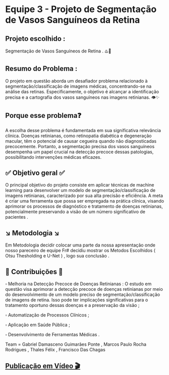 # Equipe 3 - Projeto de Segmentação de Vasos Sanguíneos da Retina



## Projeto escolhido :

Segmentação de Vasos Sanguíneos de Retina . ♨️👀 



## Resumo do Problema : 

O projeto em questão aborda um desafiador problema relacionado à segmentação/classificação de imagens médicas, concentrando-se na análise das retinas. Especificamente, o objetivo é alcançar a identificação precisa e a cartografia dos vasos sanguíneos nas imagens retinianas. 👁✨



## Porque esse problema❓

A escolha desse problema é fundamentada em sua significativa relevância clínica. Doenças retinianas, como retinopatia diabética e degeneração macular, têm o potencial de causar cegueira quando não diagnosticadas precocemente. Portanto, a segmentação precisa dos vasos sanguíneos desempenha um papel crucial na detecção precoce dessas patologias, possibilitando intervenções médicas eficazes.



## ✅ Objetivo geral ✅ 

O principal objetivo do projeto consiste em aplicar técnicas de machine learning para desenvolver um modelo de segmentação/classificação de imagens retinianas, caracterizado por sua alta precisão e eficiência. A meta é criar uma ferramenta que possa ser empregada na prática clínica, visando aprimorar os processos de diagnóstico e tratamento de doenças retinianas, potencialmente preservando a visão de um número significativo de pacientes . 



## ↘️ Metodologia ↘️ 

Em Metodologia decidir colocar uma parte da nossa apresentação onde nosso pareceiro de equipe Fr# decidiu mostrar os Metodos Escolhidos ( Otsu Thesholding e U-Net ) , logo sua conclusão . 



## 🔬 Contribuições 🔬

▫️ Melhoria na Detecção Precoce de Doenças Retinianas : O estudo em questão visa aprimorar a detecção precoce de doenças retinianas por meio do desenvolvimento de um modelo preciso de segmentação/classificação de imagens de retina. Isso pode ter implicações significativas para o tratamento oportuno dessas doenças e a preservação da visão ;

▫️ Automatização de Processos Clínicos ;

▫️ Aplicação em Saúde Pública ;

▫️ Desenvolvimento de Ferramentas Médicas .



Team = Gabriel Damasceno Guimarães Ponte , Marcos Paulo Rocha Rodrigues , Thales Félix , Francisco Das Chagas

## [Publicação em Vídeo 🎬](https://www.linkedin.com/posts/arthur-claro-dev_%C3%A9-com-muito-orgulho-que-compartilho-o-projeto-activity-7114661654881050624-ZAko?utm_source=share&utm_medium=member_desktop)

